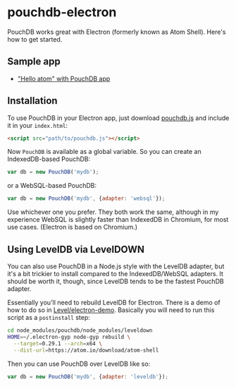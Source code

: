 # pouchdb-electron

PouchDB works great with Electron (formerly known as Atom Shell). Here's how to get started.

## Sample app

* ["Hello atom" with PouchDB app](https://github.com/nolanlawson/hello-atom-with-pouchdb)

## Installation

To use PouchDB in your Electron app, just download [pouchdb.js](http://pouchdb.com/guides/setup-pouchdb.html) and include it in your `index.html`:

```html
<script src="path/to/pouchdb.js"></script>
```

Now `PouchDB` is available as a global variable. So you can create an IndexedDB-based PouchDB:

```js
var db = new PouchDB('mydb');
```

or a WebSQL-based PouchDB:

```js
var db = new PouchDB('mydb', {adapter: 'websql'});
```

Use whichever one you prefer. They both work the same, although in my experience WebSQL is slightly faster than IndexedDB in Chromium, for most use cases. (Electron is based on Chromium.)

## Using LevelDB via LevelDOWN

You can also use PouchDB in a Node.js style with the LevelDB adapter, but it's a bit trickier to install compared to the IndexedDB/WebSQL adapters. It should be worth it, though, since LevelDB tends to be the fastest PouchDB adapter.

Essentially you'll need to rebuild LevelDB for Electron. There is a demo of how to do so  in [Level/electron-demo](https://github.com/Level/electron-demo). Basically you will need to run this script as a `postinstall` step:

```bash
cd node_modules/pouchdb/node_modules/leveldown
HOME=~/.electron-gyp node-gyp rebuild \
  --target=0.29.1 --arch=x64 \
  --dist-url=https://atom.io/download/atom-shell
```

Then you can use PouchDB over LevelDB like so:

```js
var db = new PouchDB('mydb', {adapter: 'leveldb'});
```
